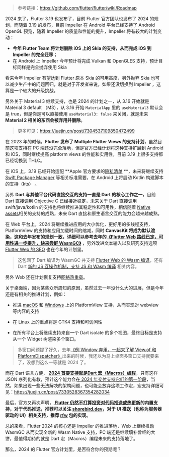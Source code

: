 > 参考链接：https://github.com/flutter/flutter/wiki/Roadmap

2024 来了，Flutter 3.19 也发布了，目前 Flutter 官方团队也发布了 2024 的规划，而随着 3.19 的发布，目前 Impeller 在 Android 平台已经支持了 Android OpenGL 预览，随着 Impeller 的质量和性能的提升，Impeller 将有较大的计划变动：

- **今年 Flutter Team 将计划删除 iOS 上的 Skia 的支持，从而完成 iOS 到 Impeller 的完全迁移**；
- 在 Android 上 Impeller 今年预计将完成  Vulkan 和 OpenGLES 支持，预计目标同样是完全抛弃使用 Skia 

看来今年 Impeller 有望达到 Flutter 原本 Skia 的可用高度，另外抛弃 Skia 也可以减少生产中的问题回归，就是对于开发者来说，如果还没切换到 Impeller ，这算是一个较大的升级挑战。

另外关于  Material 3  继续支持，也是 2024  的计划之一，从 3.16 开始就是 Material 3 default （M3），从 3.16 开始 `MaterialApp` 里的 `useMaterial3` 默认会是 true，但是你是可以直接使用 `useMaterial3: false` 来关闭，就是未来 **Material 2 相关的东西会被弃用并删除**。

> 更多可见：https://juejin.cn/post/7304537109850472499

在 2023 年的时候，**Flutter 发布了 Multiple Flutter Views 的支持计划**，虽然目前这项支持在 PC 端还没完全落地，但是官方已经计划将这种支持扩展到 Android 和 iOS，同时继续提高 platform views 的性能和实用性，目前 3.19 上很多支持都已经切换到 THLC。

在 iOS 上，3.19 已经开始适配 **Apple 官方要求的[隐私清单](https://juejin.cn/post/7311876701909549065) **，未来将继续支持 [Swift Package Manager](https://github.com/flutter/flutter/issues/33850) 等相关标准需要，在 Android 上将启动 Kotlin 构建脚本的支持（kts） 。

另外 **Dart 与其他平台代码直接交互的支持一直是 Dart 的核心工作之一**，目前 Dart 直接调用 [ Objective C](https://dart.dev/interop/objective-c-interop) 已经接近稳定，未来关于 Dart 直接调用 swift/java/kotlin 的支持也将继续推进其稳定性和可用性，相信随着 [Native assets](https://juejin.cn/post/7334503381200781363#heading-22)相关的支持的成熟，未来 Dart 直接和原生语言交互的能力会越来越成熟。

在 Web 平台上，2024 将继续推进应用的大小优化，更好用的多线程支持，PlatformView 的支持和应用加载时间的缩减，同时 **CanvasKit 将成为默认渲染，这和去年发布的规划一致，详细可以参考去年的[《Flutter Web 路线已定，可用性进一步提升，快来尝鲜 WasmGC》](https://juejin.cn/post/7232164444985622588)** ，另外改进文本输入以及研究支持选项 [Flutter  Web 的 SEO](https://github.com/flutter/flutter/issues/46789) 也在今年的计划里。

> 这包涵了 Dart 编译为 WasmGC 并支持 [Flutter Web 的 Wasm 编译](https://docs.flutter.dev/platform-integration/web/wasm)，还有Dart [新的 JS 互操作机制，支持 JS 和 Wasm 编译](https://github.com/dart-lang/sdk/issues/35084) 相关内容。

另外 Web 还在计划恢复支持[网络热重载](https://github.com/flutter/flutter/issues/53041)。

关于桌面端，因为某些众所周知的原因，虽然过去一年没什么大的进展，但是今年还是有相关的推进计划，例如：

- 推进 [macOS](https://github.com/flutter/flutter/issues/41722) 和 [Windows](https://github.com/flutter/flutter/issues/31713) 上的 PlatformView 支持，从而实现对 webview 等内容的支持

- 在 Linux 上的重点将是 GTK4 支持和可访问性

- 在所有平台上将继续支持来自一个 Dart isolate 的多个视图，最终目标是支持从一个 Widget 树渲染多个窗口。

> 多窗口问题提了好久，去年[《例 Window 弃用，一起来了解 View.of 和 PlatformDispatcher》](https://juejin.cn/post/7233964656287973436)出来的时候，我还以为马上桌面多窗口支持就要来了，没想到这么一等就是 2024 了。

而在 Dart 语言方便， **[2024 首要支持就是Dart 宏（Macros）编程](https://juejin.cn/post/7330528367354282034)**，只有这样 JSON 序列化有救，预计这个能力会在[ 2024 年交付支持它们的第一阶段](https://github.com/dart-lang/language/issues/1482)，当然，如果出现一些无法解决的架构问题，也可能会放弃这项工作宏，宏支持详细可见：https://juejin.cn/post/7330528367354282034

最后，官方又再次声明，**[ Flutter 仍然不打算投资对代码推送或热更新](https://github.com/flutter/flutter/issues/14330)的内置支持，对于代码推送，推荐可以关注 [shorebird.dev](https://shorebird.dev/)，对于 UI 推送（也称为服务器驱动的 UI）相关支持，推荐 [rfw](https://pub.dev/packages/rfw) 包的实现**。

总的来看，Flutter 2024 的核心还是 Impeller 的推进落地，Web 上继续推动 WasmGC 从而实现全新的 Wasm Native 支持，PC 端还是继续填补曾经的大饼，最值得期待的就是 Dart 宏（Macros）编程未来的支持落地了。

那么，2024 的 Flutter 官方计划里，是否符合你的预期呢？